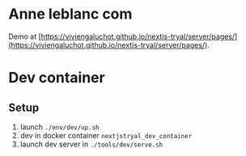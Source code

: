 # Anne leblanc com

Demo at [https://viviengaluchot.github.io/nextjs-tryal/server/pages/](https://viviengaluchot.github.io/nextjs-tryal/server/pages/).


# Dev container

## Setup

1. launch `./env/dev/up.sh`
2. dev in docker container `nextjstryal_dev_container`
3. launch dev server in `./tools/dev/serve.sh`
